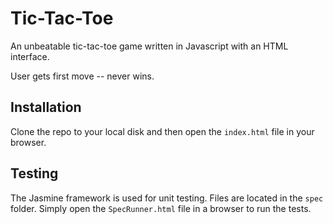 # Tic-Tac-Toe

An unbeatable tic-tac-toe game written in Javascript with an HTML interface.

User gets first move -- never wins.

## Installation

Clone the repo to your local disk and then open the `index.html` file in your browser.

## Testing

The Jasmine framework is used for unit testing. Files are located in the `spec` folder. Simply open the `SpecRunner.html` file in a browser to run the tests.